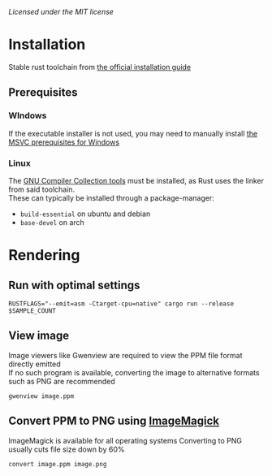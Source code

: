 _Licensed under the MIT license_

# Installation

Stable rust toolchain from [the official installation guide](https://rustup.rs)

## Prerequisites

### WIndows
If the executable installer is not used, you may need to manually install [the MSVC prerequisites for Windows](https://rust-lang.github.io/rustup/installation/windows-msvc.html)

### Linux
The [GNU Compiler Collection tools](https://gcc.gnu.org/) must be installed, as Rust uses the linker from said toolchain.  
These can typically be installed through a package-manager:
* `build-essential` on ubuntu and debian
* `base-devel` on arch

# Rendering
## Run with optimal settings
```shell
RUSTFLAGS="--emit=asm -Ctarget-cpu=native" cargo run --release $SAMPLE_COUNT
```

## View image
Image viewers like Gwenview are required to view the PPM file format directly emitted  
If no such program is available, converting the image to alternative formats such as PNG are recommended
```shell
gwenview image.ppm
```


## Convert PPM to PNG using [ImageMagick](https://imagemagick.org/index.php)
ImageMagick is available for all operating systems
Converting to PNG usually cuts file size down by 60%
```shell
convert image.ppm image.png
```